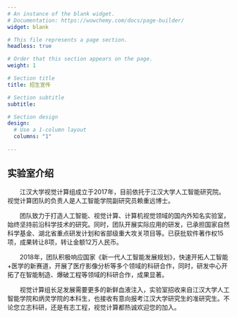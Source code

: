 ```yaml
---
# An instance of the blank widget.
# Documentation: https://wowchemy.com/docs/page-builder/
widget: blank

# This file represents a page section.
headless: true

# Order that this section appears on the page.
weight: 1

# Section title
title: 招生宣传

# Section subtitle
subtitle:

# Section design
design:
  # Use a 1-column layout
  columns: "1"
  
---
```

## 实验室介绍
　　江汉大学视觉计算组成立于2017年，目前依托于江汉大学人工智能研究院。视觉计算团队的负责人是人工智能学院副研究员赖重远博士。

　　团队致力于打造人工智能、视觉计算、计算机视觉领域的国内外知名实验室，始终坚持前沿科学技术的研究。同时，团队开展实际应用的研发，已承担国家自然科学基金、湖北省重点研发计划和省部级重大攻关项目等。已获批软件著作权15项，成果转让8项，转让金额12万人民币。

　　2018年，团队积极响应国家《新一代人工智能发展规划》，快速开拓人工智能+医学的新赛道，开展了医疗影像分析等多个领域的科研合作，同时，研发中心开拓了在智能制造、爆破工程等领域的科研合作，成果显著。

　　视觉计算组长足发展需要更多的新鲜血液注入，实验室招收来自江汉大学人工智能学院和炳灵学院的本科生，也接收有意向报考江汉大学研究生的准研究生。不论您立志科研，还是有志工程，视觉计算都热诚欢迎您的加入。


